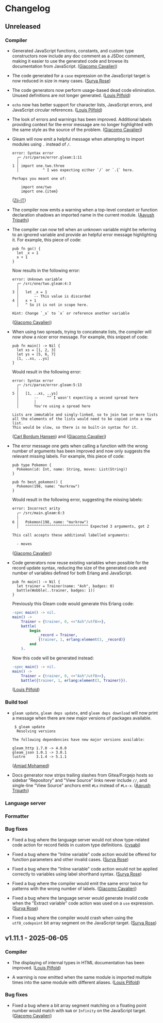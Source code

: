 # Changelog

## Unreleased

### Compiler

- Generated JavaScript functions, constants, and custom type constructors now
  include any doc comment as a JSDoc comment, making it easier to use the
  generated code and browse its documentation from JavaScript.
  ([Giacomo Cavalieri](https://github.com/giacomocavalieri))

- The code generated for a `case` expression on the JavaScript target is now
  reduced in size in many cases.
  ([Surya Rose](https://github.com/GearsDatapacks))

- The code generators now perform usage-based dead code elimination. Unused
  definitions are not longer generated.
  ([Louis Pilfold](https://github.com/lpil))

- `echo` now has better support for character lists, JavaScript errors, and
  JavaScript circular references.
  ([Louis Pilfold](https://github.com/lpil))

- The look of errors and warnings has been improved. Additional labels providing
  context for the error message are no longer highlighted with the same style as
  the source of the problem.
  ([Giacomo Cavalieri](https://github.com/giacomocavalieri))

- Gleam will now emit a helpful message when attempting to import modules using
  `.` instead of `/`.

  ```gleam
  error: Syntax error
    ┌─ /src/parse/error.gleam:1:11
    │
  1 │ import one.two.three
    │           ^ I was expecting either `/` or `.{` here.

  Perhaps you meant one of:

      import one/two
      import one.{item}
  ```

  ([Zij-IT](https://github.com/zij-it))

- The compiler now emits a warning when a top-level constant or function
  declaration shadows an imported name in the current module.
  ([Aayush Tripathi](https://github.com/aayush-tripathi))

- The compiler can now tell when an unknown variable might be referring to an
  ignored variable and provide an helpful error message highlighting it. For
  example, this piece of code:

  ```gleam
  pub fn go() {
    let _x = 1
    x + 1
  }
  ```

  Now results in the following error:

  ```
  error: Unknown variable
    ┌─ /src/one/two.gleam:4:3
    │
  3 │   let _x = 1
    │       -- This value is discarded
  4 │   x + 1
    │   ^ So it is not in scope here.

  Hint: Change `_x` to `x` or reference another variable
  ```

  ([Giacomo Cavalieri](https://github.com/giacomocavalieri))

- When using two spreads, trying to concatenate lists, the compiler will now
  show a nicer error message. For example, this snippet of code:

  ```gleam
  pub fn main() -> Nil {
    let xs = [1, 2, 3]
    let ys = [5, 6, 7]
    [1, ..xs, ..ys]
  }
  ```

  Would result in the following error:

  ```
  error: Syntax error
    ┌─ /src/parse/error.gleam:5:13
    │
  5 │   [1, ..xs, ..ys]
    │       --    ^^ I wasn't expecting a second spread here
    │       │
    │       You're using a spread here

  Lists are immutable and singly-linked, so to join two or more lists
  all the elements of the lists would need to be copied into a new list.
  This would be slow, so there is no built-in syntax for it.
  ```

  ([Carl Bordum Hansen](https://github.com/carlbordum)) and
  ([Giacomo Cavalieri](https://github.com/giacomocavalieri))

- The error message one gets when calling a function with the wrong number of
  arguments has been improved and now only suggests the relevant missing labels.
  For example, this piece of code:

  ```gleam
  pub type Pokemon {
    Pokemon(id: Int, name: String, moves: List(String))
  }

  pub fn best_pokemon() {
    Pokemon(198, name: "murkrow")
  }
  ```

  Would result in the following error, suggesting the missing labels:

  ```txt
  error: Incorrect arity
    ┌─ /src/main.gleam:6:3
    │
  6 │   Pokemon(198, name: "murkrow")
    │   ^^^^^^^^^^^^^^^^^^^^^^^^^^^^^ Expected 3 arguments, got 2

  This call accepts these additional labelled arguments:

    - moves
  ```

  ([Giacomo Cavalieri](https://github.com/giacomocavalieri))

- Code generators now reuse existing variables when possible for the record
  update syntax, reducing the size of the generated code and number of
  variables defined for both Erlang and JavaScript.

  ```gleam
  pub fn main() -> Nil {
    let trainer = Trainer(name: "Ash", badges: 0)
    battle(Wobble(..trainer, badges: 1))
  }
  ```

  Previously this Gleam code would generate this Erlang code:

  ```erlang
  -spec main() -> nil.
  main() ->
      Trainer = {trainer, 0, <<"Ash"/utf8>>},
      battle(
          begin
              _record = Trainer,
              {trainer, 1, erlang:element(3, _record)}
          end
      ).
  ```


  Now this code will be generated instead:

  ```erlang
  -spec main() -> nil.
  main() ->
      Trainer = {trainer, 0, <<"Ash"/utf8>>},
      battle({trainer, 1, erlang:element(3, Trainer)}).
  ```

  ([Louis Pilfold](https://github.com/lpil))

### Build tool

- `gleam update`, `gleam deps update`, and `gleam deps download` will now print
  a message when there are new major versions of packages available.

  ```text
   $ gleam update
    Resolving versions

  The following dependencies have new major versions available:

  gleam_http 1.7.0 -> 4.0.0
  gleam_json 1.0.1 -> 3.0.1
  lustre     3.1.4 -> 5.1.1
  ```

  ([Amjad Mohamed](https://github.com/andho))

- Docs generator now strips trailing slashes from Gitea/Forgejo hosts so
  sidebar "Repository" and "View Source" links never include `//`, and
  single-line "View Source" anchors emit `#Lx` instead of `#Lx-x`.
  ([Aayush Tripathi](https://github.com/aayush-tripathi))

### Language server

### Formatter

### Bug fixes

- Fixed a bug where the language server would not show type-related code action
  for record fields in custom type definitions.
  ([cysabi](https://github.com/cysabi))

- Fixed a bug where the "Inline variable" code action would be offered for
  function parameters and other invalid cases.
  ([Surya Rose](https://github.com/GearsDatapacks))

- Fixed a bug where the "Inline variable" code action would not be applied
  correctly to variables using label shorthand syntax.
  ([Surya Rose](https://github.com/GearsDatapacks))

- Fixed a bug where the compiler would emit the same error twice for patterns
  with the wrong number of labels.
  ([Giacomo Cavalieri](https://github.com/giacomocavalieri))

- Fixed a bug where the language server would generate invalid code when the
  "Extract variable" code action was used on a `use` expression.
  ([Surya Rose](https://github.com/GearsDatapacks))

- Fixed a bug where the compiler would crash when using the `utf8_codepoint`
  bit array segment on the JavaScript target.
  ([Surya Rose](https://github.com/GearsDatapacks))

## v1.11.1 - 2025-06-05

### Compiler

- The displaying of internal types in HTML documentation has been improved.
  ([Louis Pilfold](https://github.com/lpil))

- A warning is now emitted when the same module is imported
  multiple times into the same module with different aliases.
  ([Louis Pilfold](https://github.com/lpil))

### Bug fixes

- Fixed a bug where a bit array segment matching on a floating point number
  would match with `NaN` or `Infinity` on the JavaScript target.
  ([Giacomo Cavalieri](https://github.com/giacomocavalieri))
